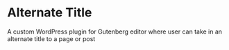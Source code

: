 # Alternate Title
A custom WordPress plugin for Gutenberg editor where user can take in an alternate title to a page or post
